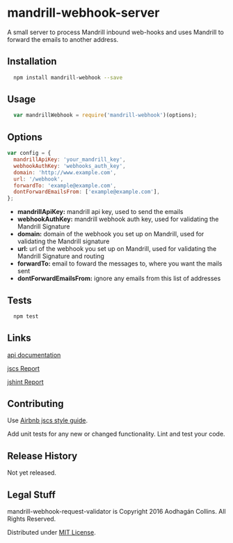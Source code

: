 mandrill-webhook-server
=========
A small server to process Mandrill inbound web-hooks and uses Mandrill to forward the emails to another address.

## Installation

```bash
  npm install mandrill-webhook --save
```
## Usage
```javascript
  var mandrillWebhook = require('mandrill-webhook')(options);
```
## Options

```javascript
var config = {
  mandrillApiKey: 'your_mandrill_key',
  webhookAuthKey: 'webhooks_auth_key',
  domain: 'http://www.example.com',
  url: '/webhook',
  forwardTo: 'example@example.com',
  dontForwardEmailsFrom: ['example@example.com'],
};
```

* **mandrillApiKey:** mandrill api key, used to send the emails
* **webhookAuthKey:** mandrill webhook auth key, used for validating the Mandrill Signature
* **domain:** domain of the webhook you set up on Mandrill, used for validating the Mandrill signature
* **url:** url of the webhook you set up on Mandrill, used for validating the Mandrill Signature and routing
* **forwardTo:** email to foward the messages to, where you want the mails sent
* **dontForwardEmailsFrom:** ignore any emails from this list of addresses

## Tests
```bash
  npm test
```

## Links

[api documentation](./docs/api.md)

[jscs Report](./docs/jscs.md)

[jshint Report](./docs/jshint.md)

## Contributing

Use [Airbnb jscs style guide](https://github.com/airbnb/javascript).

Add unit tests for any new or changed functionality. Lint and test your code.

## Release History

Not yet released.

## Legal Stuff

mandrill-webhook-request-validator is Copyright 2016 Aodhagán Collins. All Rights Reserved.

Distributed under [MIT License](https://tldrlegal.com/license/mit-license).
